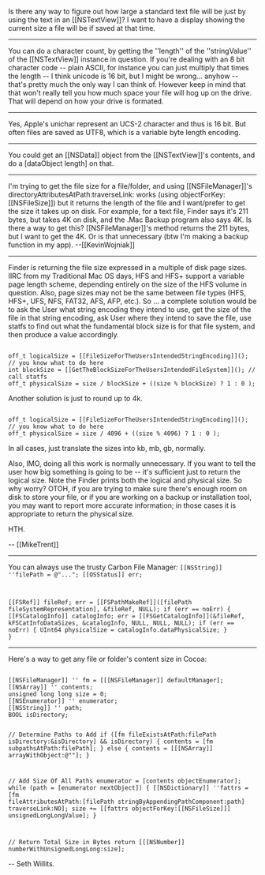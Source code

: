 Is there any way to figure out how large a standard text file will be just by using the text in an [[NSTextView]]? I want to have a display showing the current size a file will be if saved at that time.

----

You can do a character count, by getting the ''length'' of the ''stringValue'' of the [[NSTextView]] instance in question.  If you're dealing with an 8 bit character code -- plain ASCII, for instance you can just multiply that times the length -- I think unicode is 16 bit, but I might be wrong... anyhow -- that's pretty much the only way I can think of.  However keep in mind that that won't really tell you how much space your file will hog up on the drive.  That will depend on how your drive is formated.

----

Yes, Apple's unichar represent an UCS-2 character and thus is 16 bit. But often files are saved as UTF8, which is a variable byte length encoding.

----

You could get an [[NSData]] object from the [[NSTextView]]'s contents, and do a [dataObject length] on that.

----

I'm trying to get the file size for a file/folder, and using [[NSFileManager]]'s directoryAttributesAtPath:traverseLink: works (using objectForKey:[[NSFileSize]]) but it returns the length of the file and I want/prefer to get the size it takes up on disk. For example, for a text file, Finder says it's 211 bytes, but takes 4K on disk, and the .Mac Backup program also says 4K. Is there a way to get this? [[NSFileManager]]'s method returns the 211 bytes, but I want to get the 4K. Or is that unnecessary (btw I'm making a backup function in my app). --[[KevinWojniak]]

----

Finder is returning the file size expressed in a multiple of disk page sizes. IIRC from my Traditional Mac OS days, HFS and HFS+ support a variable page length scheme, depending entirely on the size of the HFS volume in question. Also, page sizes may not be the same between file types (HFS, HFS+, UFS, NFS, FAT32, AFS, AFP, etc.). So ... a complete solution would be to ask the User what string encoding they intend to use, get the size of the file in that string encoding, ask User where they intend to save the file, use statfs to find out what the fundamental block size is for that file system, and then produce a value accordingly. 

<code>
off_t logicalSize = [[FileSizeForTheUsersIntendedStringEncoding]](); // you know what to do here
int blockSize = [[GetTheBlockSizeForTheUsersIntendedFileSystem]](); // call statfs
off_t physicalSize = size / blockSize + ((size % blockSize) ? 1 : 0 );
</code>

Another solution is just to round up to 4k. 

<code>
off_t logicalSize = [[FileSizeForTheUsersIntendedStringEncoding]](); // you know what to do here
off_t physicalSize = size / 4096 + ((size % 4096) ? 1 : 0 );
</code>

In all cases, just translate the sizes into kb, mb, gb, normally. 

Also, IMO, doing all this work is normally unnecessary. If you want to tell the user how big something is going to be -- it's sufficient just to return the logical size. Note the Finder prints both the logical and physical size. So why worry? OTOH, if you are trying to make sure there's enough room on disk to store your file, or if you are working on a backup or installation tool, you may want to report more accurate information; in those cases it is appropriate to return the physical size.

HTH.

-- [[MikeTrent]]

----

You can always use the trusty Carbon File Manager:
<code>[[NSString]] ''filePath = @"...";
[[OSStatus]] err;

[[FSRef]] fileRef;
err = [[FSPathMakeRef]]([filePath fileSystemRepresentation], &fileRef, NULL);
if (err == noErr) {
    [[FSCatalogInfo]] catalogInfo;
    err = [[FSGetCatalogInfo]](&fileRef, kFSCatInfoDataSizes, &catalogInfo, NULL, NULL, NULL);
    if (err == noErr) {
        UInt64 physicalSize = catalogInfo.dataPhysicalSize;
    }
}</code>


----

Here's a way to get any file or folder's content size in Cocoa:

<code>
[[NSFileManager]] '' fm = [[[NSFileManager]] defaultManager];
[[NSArray]] '' contents;
unsigned long long size = 0;
[[NSEnumerator]] '' enumerator;
[[NSString]] '' path;
BOOL isDirectory;


// Determine Paths to Add
if ([fm fileExistsAtPath:filePath isDirectory:&isDirectory] && isDirectory) {
	contents = [fm subpathsAtPath:filePath];
} else {
	contents = [[[NSArray]] arrayWithObject:@""];
}

// Add Size Of All Paths
enumerator = [contents objectEnumerator];
while (path = [enumerator nextObject]) {
	[[NSDictionary]] ''fattrs = [fm fileAttributesAtPath:[filePath stringByAppendingPathComponent:path] traverseLink:NO];
	size += [[fattrs objectForKey:[[NSFileSize]]] unsignedLongLongValue];
}

// Return Total Size in Bytes
return [[[NSNumber]] numberWithUnsignedLongLong:size];
</code>

-- Seth Willits.